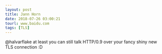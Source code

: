 ```yaml
---
layout: post
title: Jann Horn
date: 2018-07-26 03:00:21
tourl: www.baidu.com
tags: [TLS]
---
```

@halvarflake at least you can still talk HTTP/0.9 over your fancy shiny new TLS connection :D